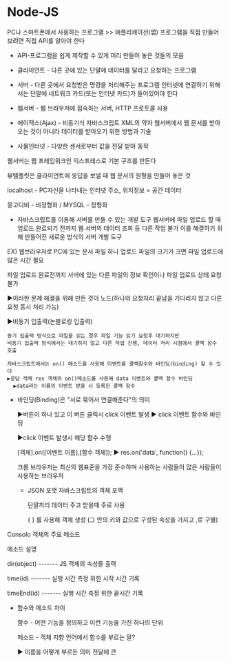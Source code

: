 # Node-JS
  
  PC나 스마트폰에서 사용하는 프로그램 >> 애플리케이션(앱)
  프로그램을 직접 만들어 보려면 직접 API를 알아야 한다
  
  + API-프로그램을 쉽게 제작할 수 있게 미리 만들어 놓은 것들의 모음
  + 클라이언트 - 다른 곳에 있는 단말에 데이터를 달라고 요청하는 프로그램
  + 서버 - 다른 곳에서 요청받은 명령을 처리해주는 프로그램
  인터넷에 연결하기 위해서는 단말에 네트워크 카드(또는 인터넷 카드)가 들어있어야 한다
  + 웹서버 - 웹 브라우저에 접속하는 서버, HTTP 프로토콜 사용
  
  + 에이잭스(Ajax) - 비동기식 자바스크립트 XML의 약자
    웹서버에서 웹 문서를 받아오는 것이 아니라 데이터를 받아오기 위한 방법과 기술
    
  + 사물인터넷 - 다양한 센서로부터 값을 전달 받아 동작
  
  웹서버는 웹 프레임워크인 익스프레스로 기본 구조를 만든다
  
  뷰템플릿은 클라이언트에 응답을 보낼 때 웹 문서의 원형을 만들어 놓은 것
  
  localhost - PC자신을 나타내는 인터넷 주소, 위치정보 = 공간 데이터
  
  몽고디비 - 비정형화 / MYSQL - 정형화
  
  
  
  + 자바스크립트를 이용해 서버를 만들 수 있는 개발 도구
  웹서버에 파일 업로드 할 때 업로드 완료되기 전까지 웹 서버의 데이터 조회 등 다른 작업 불가
  이를 해결하기 위해 만들어진 새로운 방식의 서버 개발 도구
  
  EX) 웹브라우저로 PC에 있는 문서 파일 하나 업로드
  파일의 크기가 크면 파일 업로드에 많은 시간 필요
  
  파일 업로드 완료전까지 서버에 있는 다른 파일의 정보 확인이나 파일 업로드 상태 요청 불가
  
  ▶이러한 문제 해결을 위해 만든 것이 노드(하나의 요청처리 끝남을 기다리지 않고 다른 요청 동시 처리 가능)
  
  ▶비동기 입출력(논블로킹 입출력)
  
  
    동기 입출력 방식으로 파일을 읽는 경우 파일 기능 읽기 요청후 대기하지만
    비동기 입출력 방식에서는 대기하지 않고 다른 작업 진행, 데이터 처리 시점에서 콜백 함수 호출
    
    자바스크립트에서는 on() 메소드를 사용해 이벤트를 콜백함수와 바인딩(binding) 할 수 있다
    ▶응답 객체 res 객체의 on()메소드를 사용해 data 이벤트와 콜백 함수 바인딩
      ▶data라는 이름의 이벤트 받을 시 등록한 콜백 함수 

+ 바인딩(Binding)은 "서로 묶어서 연결해준다"의 의미

  ▶버튼이 하나 있고 이 버튼 클릭시 click 이벤트 발생 ▶ click 이벤트 함수와 바인딩
    
    ▶click 이벤트 발생시 해당 함수 수행
    
  [객체].on([이벤트 이름],[함수 객체]); ▶ res.on('data', function() {...});
  
  
  크롬 브라우저는 최신의 웹표준을 가장 준수하며 사용하는 사람들이 많은 사람들이 사용하는 브라우저
  
  + JSON 포맷
    자바스크립트의 객체 포맥
    
    단말끼리 데이터 주고 받을때 주로 사용
    
    { } 를 사용해 객체 생성 (그 안의 키와 값으로 구성된 속성을 가지고 ,로 구별)
    
Consolo 객체의 주요 메소드

  메소드             설명

dir(object) ------- JS 객체의 속성들 출력

  time(id)  ------- 실행 시간 측정 위한 시작 시간 기록
  
timeEnd(id) ------- 실행 시간 측정 위한 끝시간 기록


+ 함수와 메소드 차이

  함수 - 어떤 기능을 정의하고 이런 기능을 가진 하나의 단위
  
  메소드 - 객체 지향 언어에서 함수를 부르는 말?
  
  ▶ 이름을 어떻게 부르든 의미 전달에 큰 
